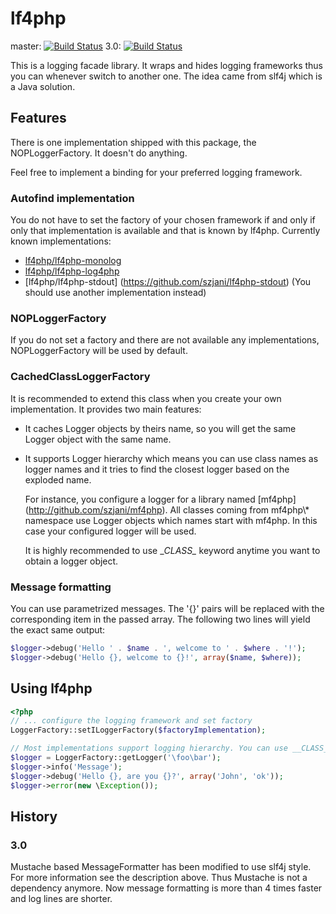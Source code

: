 lf4php
======

master: [![Build Status](https://travis-ci.org/szjani/lf4php.png?branch=master)](https://travis-ci.org/szjani/lf4php)
3.0: [![Build Status](https://travis-ci.org/szjani/lf4php.png?branch=3.0)](https://travis-ci.org/szjani/lf4php)

This is a logging facade library. It wraps and hides logging frameworks thus you can whenever switch to another one. The idea came from slf4j which is a Java solution.

Features
--------

There is one implementation shipped with this package, the NOPLoggerFactory. It doesn't do anything.

Feel free to implement a binding for your preferred logging framework.

### Autofind implementation

You do not have to set the factory of your chosen framework if and only if only that implementation is available and that
is known by lf4php. Currently known implementations:

* [lf4php/lf4php-monolog](https://github.com/szjani/lf4php-monolog)
* [lf4php/lf4php-log4php](https://github.com/szjani/lf4php-log4php)
* [lf4php/lf4php-stdout] (https://github.com/szjani/lf4php-stdout) (You should use another implementation instead)

### NOPLoggerFactory

If you do not set a factory and there are not available any implementations, NOPLoggerFactory will be used by default.

### CachedClassLoggerFactory

It is recommended to extend this class when you create your own implementation. It provides two main features:
* It caches Logger objects by theirs name, so you will get the same Logger object with the same name.
* It supports Logger hierarchy which means you can use class names as logger names and it tries to find the closest logger
based on the exploded name.

  For instance, you configure a logger for a library named [mf4php] (http://github.com/szjani/mf4php). All classes coming from
  mf4php\\* namespace use Logger objects which names start with mf4php. In this case your configured logger will be used.

  It is highly recommended to use \__CLASS\__ keyword anytime you want to obtain a logger object.

### Message formatting

You can use parametrized messages. The '{}' pairs will be replaced with the corresponding item in the passed array.
The following two lines will yield the exact same output:

```php
$logger->debug('Hello ' . $name . ', welcome to ' . $where . '!');
$logger->debug('Hello {}, welcome to {}!', array($name, $where));
```

Using lf4php
------------

```php
<?php
// ... configure the logging framework and set factory
LoggerFactory::setILoggerFactory($factoryImplementation);

// Most implementations support logging hierarchy. You can use __CLASS__ keyword to obtain a logger.
$logger = LoggerFactory::getLogger('\foo\bar');
$logger->info('Message');
$logger->debug('Hello {}, are you {}?', array('John', 'ok'));
$logger->error(new \Exception());
```

History
-------

### 3.0

Mustache based MessageFormatter has been modified to use slf4j style. For more information see the description above.
Thus Mustache is not a dependency anymore. Now message formatting is more than 4 times faster and log lines are shorter.
